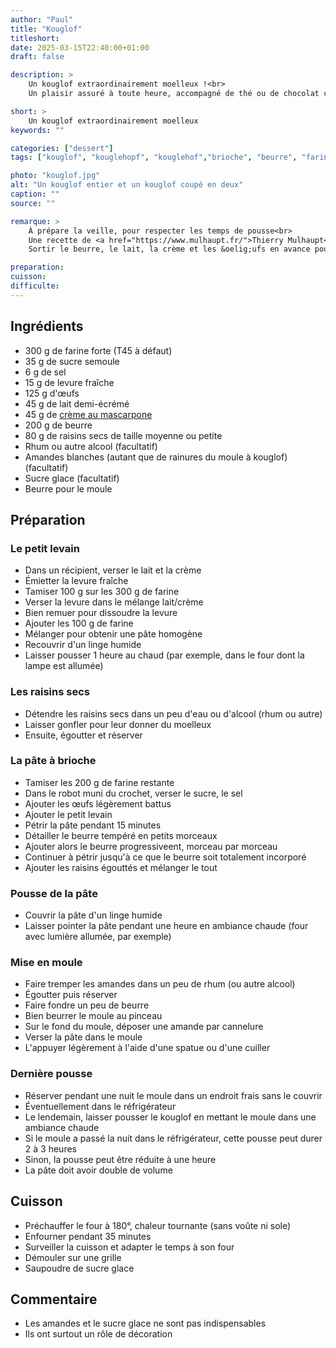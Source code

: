 ```yaml
---
author: "Paul"
title: "Kouglof"
titleshort:
date: 2025-03-15T22:40:00+01:00
draft: false

description: >
    Un kouglof extraordinairement moelleux !<br>
    Un plaisir assuré à toute heure, accompagné de thé ou de chocolat chaud. Mais aussi seul, en toute simplicité.

short: >
    Un kouglof extraordinairement moelleux 
keywords: ""

categories: ["dessert"]
tags: ["kouglof", "kouglehopf", "kouglehof","brioche", "beurre", "farine", "raisins secs", "amandes", "sucre glace"]

photo: "kouglof.jpg"
alt: "Un kouglof entier et un kouglof coupé en deux"
caption: ""
source: ""

remarque: >
    À prépare la veille, pour respecter les temps de pousse<br>
    Une recette de <a href="https://www.mulhaupt.fr/">Thierry Mulhaupt</a><br>
    Sortir le beurre, le lait, la crème et les &oelig;ufs en avance pour qu'il soient tempérés

preparation: 
cuisson: 
difficulte:
---
```



## Ingrédients
- 300 g de farine forte (T45 à défaut)
- 35 g de sucre semoule
- 6 g de sel
- 15 g de levure fraîche
- 125 g d'&oelig;ufs
- 45 g de lait demi-écrémé
- 45 g de [crème au mascarpone](https://www.elle-et-vire.com/fr/fr/creme/produits/la-creme-au-mascarpone/)
- 200 g de beurre
- 80 g de raisins secs de taille moyenne ou petite
- Rhum ou autre alcool (facultatif)
- Amandes blanches (autant que de rainures du moule à kouglof) (facultatif)
- Sucre glace (facultatif)
- Beurre pour le moule

## Préparation
### Le petit levain
- Dans un récipient, verser le lait et la crème
- Émietter la levure fraîche 
- Tamiser 100 g sur les 300 g de farine
- Verser la levure dans le mélange lait/crème
- Bien remuer pour dissoudre la levure
- Ajouter les 100 g de farine
- Mélanger pour obtenir une pâte homogène
- Recouvrir d'un linge humide
- Laisser pousser 1 heure au chaud (par exemple, dans le four dont la lampe est allumée)
### Les raisins secs
- Détendre les raisins secs dans un peu d'eau ou d'alcool (rhum ou autre)
- Laisser gonfler pour leur donner du moelleux
- Ensuite, égoutter et réserver
### La pâte à brioche
- Tamiser les 200 g de farine restante
- Dans le robot muni du crochet, verser le sucre, le sel
- Ajouter les &oelig;ufs légèrement battus
- Ajouter le petit levain
- Pétrir la pâte pendant 15 minutes
- Détailler le beurre tempéré en petits morceaux
- Ajouter alors le beurre progressiveent, morceau par morceau
- Continuer à pétrir jusqu'à ce que le beurre soit totalement incorporé
- Ajouter les raisins égouttés et mélanger le tout
### Pousse de la pâte
- Couvrir la pâte d'un linge humide
- Laisser pointer la pâte pendant une heure en ambiance chaude (four avec lumière allumée, par exemple)
### Mise en moule
- Faire tremper les amandes dans un peu de rhum (ou autre alcool)
- Égoutter puis réserver
- Faire fondre un peu de beurre
- Bien beurrer le moule au pinceau
- Sur le fond du moule, déposer une amande par cannelure
- Verser la pâte dans le moule
- L'appuyer légèrement à l'aide d'une spatue ou d'une cuiller
### Dernière pousse
- Réserver pendant une nuit le moule dans un endroit frais sans le couvrir
- Éventuellement dans le réfrigérateur
- Le lendemain, laisser pousser le kouglof en mettant le moule dans une ambiance chaude
- Si le moule a passé la nuit dans le réfrigérateur, cette pousse peut durer 2 à 3 heures
- Sinon, la pousse peut être réduite à une heure
- La pâte doit avoir double de volume
## Cuisson
- Préchauffer le four à 180°, chaleur tournante (sans voûte ni sole)
- Enfourner pendant 35 minutes
- Surveiller la cuisson et adapter le temps à son four
- Démouler sur une grille
- Saupoudre de sucre glace
## Commentaire
- Les amandes et le sucre glace ne sont pas indispensables
- Ils ont surtout un rôle de décoration